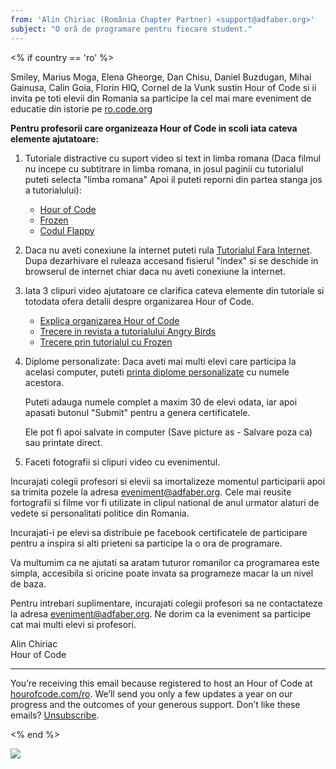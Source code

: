 ```yaml
---
from: 'Alin Chiriac (România Chapter Partner) <support@adfaber.org>'
subject: "O oră de programare pentru fiecare student."
---
```


<% if country == 'ro' %>

Smiley, Marius Moga, Elena Gheorge, Dan Chisu, Daniel Buzdugan, Mihai Gainusa, Calin Goia, Florin HIQ, Cornel de la Vunk sustin Hour of Code si ii invita pe toti elevii din Romania sa participe la cel mai mare eveniment de educatie din istorie pe [ro.code.org](http://ro.code.org)

**Pentru profesorii care organizeaza Hour of Code in scoli iata cateva elemente ajutatoare:**

1. Tutoriale distractive cu suport video si text in limba romana (Daca filmul nu incepe cu subtitrare in limba romana, in josul paginii cu tutorialul puteti selecta "limba romana" Apoi il puteti reporni din partea stanga jos a tutorialului):

	* [Hour of Code](http://studio.code.org/hoc/reset)
	* [Frozen](http://studio.code.org/s/frozen/reset)
	* [Codul Flappy](http://studio.code.org/s/flappy/reset)

2. Daca nu aveti conexiune la internet puteti rula [Tutorialul Fara Internet](https://github.com/google/blockly-games/raw/offline/generated/blockly-games-ro.zip). Dupa dezarhivare el ruleaza accesand fisierul "index" si se deschide in browserul de internet chiar daca nu aveti conexiune la internet.

3. Iata 3 clipuri video ajutatoare ce clarifica cateva elemente din tutoriale si totodata ofera detalii despre organizarea Hour of Code.

	* [Explica organizarea Hour of Code](http://youtu.be/tQeSke4hIds)
	* [Trecere in revista a tutorialului Angry Birds](http://youtu.be/TutWn_dx5Hk)
	* [Trecere prin tutorialul cu Frozen](http://youtu.be/eNmWPSN1u3A)

4. Diplome personalizate: Daca aveti mai multi elevi care participa la acelasi computer, puteti [printa diplome personalizate](http://code.org/certificates) cu numele acestora. 

	Puteti adauga numele complet a maxim 30 de elevi odata, iar apoi apasati butonul "Submit" pentru a genera certificatele. 
	
	Ele pot fi apoi salvate in computer (Save picture as - Salvare poza ca) sau printate direct.

5. Faceti fotografii si clipuri video cu evenimentul.

Incurajati colegii profesori si elevii sa imortalizeze momentul participarii apoi sa trimita pozele la adresa eveniment@adfaber.org. Cele mai reusite fortografii si filme vor fi utilizate in clipul national de anul urmator alaturi de vedete si personalitati politice din Romania.

Incurajati-i pe elevi sa distribuie pe facebook certificatele de participare pentru a inspira si alti prieteni sa participe la o ora de programare.

Va multumim ca ne ajutati sa aratam tuturor romanilor ca programarea este simpla, accesibila si oricine poate invata sa programeze macar la un nivel de baza.

Pentru intrebari suplimentare, incurajati colegii profesori sa ne contactateze la adresa eveniment@adfaber.org.
Ne dorim ca la eveniment sa participe cat mai multi elevi si profesori.

Alin Chiriac
<br/>
Hour of Code

<hr/>

You’re receiving this email because registered to host an Hour of Code at [hourofcode.com/ro](http://hourofcode.com/ro). We’ll send you only a few updates a year on our progress and the outcomes of your generous support. Don’t like these emails? [Unsubscribe](<%= unsubscribe_link %>).

<% end %>

![](<%= tracking_pixel %>)


